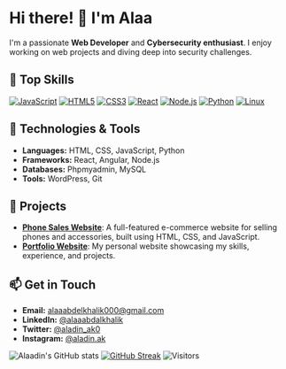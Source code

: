 # Hi there! 👋 I'm Alaa

I'm a passionate **Web Developer** and **Cybersecurity enthusiast**. I enjoy working on web projects and diving deep into security challenges. 

## 💪 Top Skills

[![JavaScript](https://img.shields.io/badge/JavaScript-%23323330.svg?style=flat-square&logo=javascript&logoColor=%23F7DF1E)](https://developer.mozilla.org/en-US/docs/Web/JavaScript)
[![HTML5](https://img.shields.io/badge/HTML5-%23E34F26.svg?style=flat-square&logo=html5&logoColor=white)](https://developer.mozilla.org/en-US/docs/Web/HTML)
[![CSS3](https://img.shields.io/badge/CSS3-%231572B6.svg?style=flat-square&logo=css3&logoColor=white)](https://developer.mozilla.org/en-US/docs/Web/CSS)
[![React](https://img.shields.io/badge/React-%2361DAFB.svg?style=flat-square&logo=react&logoColor=black)](https://reactjs.org/)
[![Node.js](https://img.shields.io/badge/Node.js-%23339933.svg?style=flat-square&logo=node.js&logoColor=white)](https://nodejs.org/) 
[![Python](https://img.shields.io/badge/Python-%2314354C.svg?style=flat-square&logo=python&logoColor=white)](https://www.python.org/)
[![Linux](https://img.shields.io/badge/Linux-%23FCC624.svg?style=flat-square&logo=linux&logoColor=black)](https://www.linux.org/)


## 🔧 Technologies & Tools
- **Languages:** HTML, CSS, JavaScript, Python
- **Frameworks:** React, Angular, Node.js  
- **Databases:** Phpmyadmin, MySQL
- **Tools:** WordPress, Git 

## 🚀 Projects
- **[Phone Sales Website](https://github.com/your-repo-link)**: A full-featured e-commerce website for selling phones and accessories, built using HTML, CSS, and JavaScript.
- **[Portfolio Website](https://yourportfolio.com)**: My personal website showcasing my skills, experience, and projects.

## 📫 Get in Touch
- **Email:** alaaabdelkhalik000@gmail.com 
- **LinkedIn:** [@alaaabdalkhalik](https://www.linkedin.com/in/alaa-abd-alkhalik)
- **Twitter:** [@aladin_ak0](https://x.com/aladin_ak0)
- **Instagram:** [@aladin.ak](https://www.instagram.com/aladin.ak/)

![Alaadin's GitHub stats](https://github-readme-stats.vercel.app/api?username=alaa625&show_icons=true&theme=radical)
[![GitHub Streak](https://github-readme-streak-stats.herokuapp.com/?user=alaa625&theme=radical)](https://git.io/streak-stats)
![Visitors](https://img.shields.io/badge/Visitors-0-brightgreen) 




